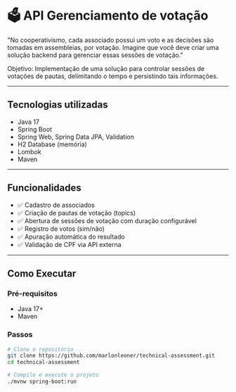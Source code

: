 # 🗳️ API Gerenciamento de votação

"No cooperativismo, cada associado possui um voto e as decisões são tomadas em assembleias, por votação. Imagine que você deve criar uma solução backend para gerenciar essas sessões de votação."

Objetivo: Implementação de uma solução para controlar sessões de votações de pautas, delimitando o tempo e persistindo tais informações.

---

## Tecnologias utilizadas

- Java 17
- Spring Boot
- Spring Web, Spring Data JPA, Validation
- H2 Database (memória)
- Lombok
- Maven

---

## Funcionalidades

- ✅ Cadastro de associados
- ✅ Criação de pautas de votação (topics)
- ✅ Abertura de sessões de votação com duração configurável
- ✅ Registro de votos (sim/não)
- ✅ Apuração automática do resultado
- ✅ Validação de CPF via API externa

---

## Como Executar

### Pré-requisitos

- Java 17+
- Maven

### Passos

```bash
# Clone o repositório
git clone https://github.com/marlonleoner/technical-assessment.git
cd technical-assessment

# Compile e execute o projeto
./mvnw spring-boot:run
